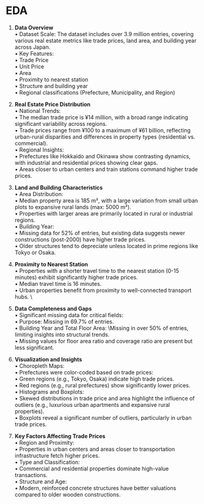 # EDA

1. **Data Overview** \
	•	Dataset Scale: The dataset includes over 3.9 million entries, covering various real estate metrics like trade prices, land area, and building year across Japan.  \
	•	Key Features:  \
	•	Trade Price  \
	•	Unit Price  \
	•	Area  \
	•	Proximity to nearest station  \
	•	Structure and building year  \
	•	Regional classifications (Prefecture, Municipality, and Region)  

2. **Real Estate Price Distribution**  \
	•	National Trends: \
	•	The median trade price is ¥14 million, with a broad range indicating significant variability across regions. \
	•	Trade prices range from ¥100 to a maximum of ¥61 billion, reflecting urban-rural disparities and differences in property types (residential vs. commercial). \
	•	Regional Insights: \
	•	Prefectures like Hokkaido and Okinawa show contrasting dynamics, with industrial and residential prices showing clear gaps. \
	•	Areas closer to urban centers and train stations command higher trade prices.

3. **Land and Building Characteristics** \
	•	Area Distribution: \
	•	Median property area is 185 m², with a large variation from small urban plots to expansive rural lands (max: 5000 m²). \
	•	Properties with larger areas are primarily located in rural or industrial regions. \
	•	Building Year: \
	•	Missing data for 52% of entries, but existing data suggests newer constructions (post-2000) have higher trade prices. \
	•	Older structures tend to depreciate unless located in prime regions like Tokyo or Osaka.

4. **Proximity to Nearest Station** \
	•	Properties with a shorter travel time to the nearest station (0-15 minutes) exhibit significantly higher trade prices. \
	•	Median travel time is 16 minutes. \
	•	Urban properties benefit from proximity to well-connected transport hubs. \

5. **Data Completeness and Gaps** \
	•	Significant missing data for critical fields: \
	•	Purpose: Missing in 69.7% of entries. \
	•	Building Year and Total Floor Area:  \Missing in over 50% of entries, limiting insights into structural trends. \
	•	Missing values for floor area ratio and coverage ratio are present but less significant.

6. **Visualization and Insights** \
	•	Choropleth Maps: \
	•	Prefectures were color-coded based on trade prices: \
	•	Green regions (e.g., Tokyo, Osaka) indicate high trade prices. \
	•	Red regions (e.g., rural prefectures) show significantly lower prices. \
	•	Histograms and Boxplots: \
	•	Skewed distributions in trade price and area highlight the influence of outliers (e.g., luxurious urban apartments and expansive rural properties). \
	•	Boxplots reveal a significant number of outliers, particularly in urban trade prices. 

7. **Key Factors Affecting Trade Prices** \
	•	Region and Proximity:  \
	•	Properties in urban centers and areas closer to transportation infrastructure fetch higher prices. \
	•	Type and Classification: \
	•	Commercial and residential properties dominate high-value transactions. \
	•	Structure and Age: \
	•	Modern, reinforced concrete structures have better valuations compared to older wooden constructions. 